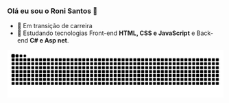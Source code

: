 ### Olá eu sou o Roni Santos  👋


- 🔭 Em transição de carreira
- 🌱 Estudando tecnologias Front-end **HTML, CSS e JavaScript** e Back-end **C# e Asp net**.

![Snake animation](https://github.com/ronisank/ronisank/blob/output/github-contribution-grid-snake.svg)
